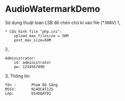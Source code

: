 ﻿# AudioWatermarkDemo

Sử dụng thuật toán LSB để chèn chữ kí vào file (*.WAV)
1,

	* Cấu hình file "php.ini": 
		upload_max_filesize = 50M
		post_max_size=50M

		
2,


	Administrator:
		id: administrator
		pw: 1234567890


3,
Thông tin: 
	
	Tên :		Phạm Bá Sáng
	MSSV:		N14DCAT125
	Lớp:		D14DQAT01
